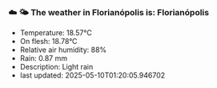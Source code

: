 ### ☁️ 🌤️  The weather in Florianópolis is: Florianópolis

- Temperature: 18.57°C
- On flesh: 18.78°C
- Relative air humidity: 88%
- Rain: 0.87 mm
- Description: Light rain
- last updated: 2025-05-10T01:20:05.946702

